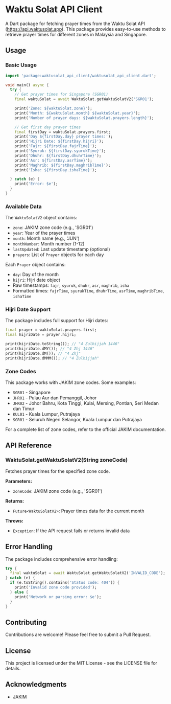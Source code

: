 # Waktu Solat API Client

A Dart package for fetching prayer times from the Waktu Solat API (https://api.waktusolat.app). This package provides easy-to-use methods to retrieve prayer times for different zones in Malaysia and Singapore.

## Usage

### Basic Usage

```dart
import 'package:waktusolat_api_client/waktusolat_api_client.dart';

void main() async {
  try {
    // Get prayer times for Singapore (SGR01)
    final waktuSolat = await WaktuSolat.getWaktuSolatV2('SGR01');

    print('Zone: ${waktuSolat.zone}');
    print('Month: ${waktuSolat.month} ${waktuSolat.year}');
    print('Number of prayer days: ${waktuSolat.prayers.length}');

    // Get first day prayer times
    final firstDay = waktuSolat.prayers.first;
    print('Day ${firstDay.day} prayer times:');
    print('Hijri Date: ${firstDay.hijri}');
    print('Fajr: ${firstDay.fajrTime}');
    print('Syuruk: ${firstDay.syurukTime}');
    print('Dhuhr: ${firstDay.dhuhrTime}');
    print('Asr: ${firstDay.asrTime}');
    print('Maghrib: ${firstDay.maghribTime}');
    print('Isha: ${firstDay.ishaTime}');

  } catch (e) {
    print('Error: $e');
  }
}
```

### Available Data

The `WaktuSolatV2` object contains:

- `zone`: JAKIM zone code (e.g., 'SGR01')
- `year`: Year of the prayer times
- `month`: Month name (e.g., 'JUN')
- `monthNumber`: Month number (1-12)
- `lastUpdated`: Last update timestamp (optional)
- `prayers`: List of `Prayer` objects for each day

Each `Prayer` object contains:

- `day`: Day of the month
- `hijri`: Hijri date object
- Raw timestamps: `fajr`, `syuruk`, `dhuhr`, `asr`, `maghrib`, `isha`
- Formatted times: `fajrTime`, `syurukTime`, `dhuhrTime`, `asrTime`, `maghribTime`, `ishaTime`

### Hijri Date Support

The package includes full support for Hijri dates:

```dart
final prayer = waktuSolat.prayers.first;
final hijriDate = prayer.hijri;

print(hijriDate.toString()); // "4 Zulhijjah 1446"
print(hijriDate.dMY()); // "4 Zhj 1446"
print(hijriDate.dM()); // "4 Zhj"
print(hijriDate.dMMM()); // "4 Zulhijjah"
```

### Zone Codes

This package works with JAKIM zone codes. Some examples:

- `SGR01` - Singapore
- `JHR01` - Pulau Aur dan Pemanggil, Johor
- `JHR02` - Johor Bahru, Kota Tinggi, Kulai, Mersing, Pontian, Seri Medan dan Timur
- `KUL01` - Kuala Lumpur, Putrajaya
- `SGR01` - Seluruh Negeri Selangor, Kuala Lumpur dan Putrajaya

For a complete list of zone codes, refer to the official JAKIM documentation.

## API Reference

### WaktuSolat.getWaktuSolatV2(String zoneCode)

Fetches prayer times for the specified zone code.

**Parameters:**

- `zoneCode`: JAKIM zone code (e.g., 'SGR01')

**Returns:**

- `Future<WaktuSolatV2>`: Prayer times data for the current month

**Throws:**

- `Exception`: If the API request fails or returns invalid data

## Error Handling

The package includes comprehensive error handling:

```dart
try {
  final waktuSolat = await WaktuSolat.getWaktuSolatV2('INVALID_CODE');
} catch (e) {
  if (e.toString().contains('Status code: 404')) {
    print('Invalid zone code provided');
  } else {
    print('Network or parsing error: $e');
  }
}
```

## Contributing

Contributions are welcome! Please feel free to submit a Pull Request.

## License

This project is licensed under the MIT License - see the LICENSE file for details.

## Acknowledgments

- JAKIM
